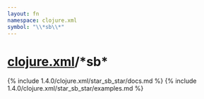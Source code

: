 ```yaml
---
layout: fn
namespace: clojure.xml
symbol: "\\*sb\\*"
---
```


# [clojure.xml](../)/\*sb\*

{% include 1.4.0/clojure.xml/star_sb_star/docs.md %}
{% include 1.4.0/clojure.xml/star_sb_star/examples.md %}

